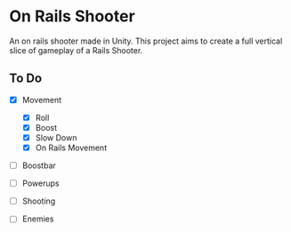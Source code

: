 # On Rails Shooter

An on rails shooter made in Unity.
This project aims to create a full vertical slice of gameplay of a Rails Shooter.

## To Do

- [x] Movement
  - [x] Roll
  - [x] Boost
  - [x] Slow Down
  - [x] On Rails Movement
- [ ] Boostbar
- [ ] Powerups
- [ ] Shooting
- [ ] Enemies




